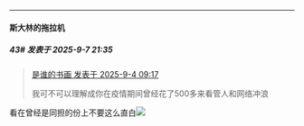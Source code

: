 ﻿
*****

####  斯大林的拖拉机  
##### 43#       发表于 2025-9-7 21:35

<blockquote><a href="httphttps://stage1st.com/2b/forum.php?mod=redirect&amp;goto=findpost&amp;pid=68367215&amp;ptid=2260925" target="_blank">是谁的书画 发表于 2025-9-4 09:17</a>

我可不可以理解成你在疫情期间曾经花了500多来看管人和网络冲浪</blockquote>
看在曾经是同担的份上不要这么直白<img src="https://static.stage1st.com/image/smiley/face2017/068.png" referrerpolicy="no-referrer">

